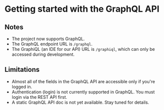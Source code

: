 # Getting started with the GraphQL API



## Notes

- The project now supports GraphQL.
- The GraphQL endpoint URL is `/graphql`.
- The GraphiQL (an IDE for our API) URL is `/graphiql`, which can only be
accessed during development.



## Limitations

- Almost all of the fields in the GraphQL API are accessible only if you're
logged in.
- Authentication (login) is not currently supported in GraphQL. You must login
via the REST API first.
- A static GraphQL API doc is not yet available. Stay tuned for details.

